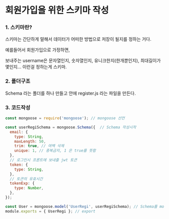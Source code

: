 # 회원가입을 위한 스키마 작성

### 1. 스키마란?
스키마는 간단하게 말해서 데이터가 어떠한 방법으로 저장이 될지를 정하는 거다.

예를들어서 회원가입으로 가정하면,

보내주는 username은 문자열인지, 숫자열인지, 유니크한지(한개뿐인지), 최대길이가 몇인지... 이런걸 정하는게 스키마.

### 2. 폴더구조

Schema 라는 폴더를 하나 만들고 안에 register.js 라는 파일을 만든다.

### 3. 코드작성

```js
const mongoose = require('mongoose'); // mongoose 선언

const userRegiSchema = mongoose.Schema({  // Schema 작성시작
  email: {
    type: String,
    maxLength: 50,
    trim: true, // 여백 삭제
    unique: 1, // 중복금지, 1 은 true를 뜻함
  },
  // 로그인시 프론트에 보내줄 jwt 토큰
  token: {
    type: String,
  },
  // 토큰의 유효시간
  tokenExp: {
    type: Number,
  },
});

const User = mongoose.model('UserRegi', userRegiSchema); // Schema를 model로 감싸준다. 
module.exports = { UserRegi }; // export
```
